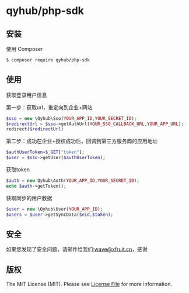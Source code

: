 # qyhub/php-sdk


## 安装

使用 Composer

``` bash
$ composer require qyhub/php-sdk
```

## 使用

获取登录用户信息

第一步：获取url，重定向到企业+网站

```php
$sso = new \Qyhub\Sso(YOUR_APP_ID,YOUR_SECRET_ID);
$redirectUrl = $sso->getAuthUrl(YOUR_SSO_CALLBACK_URL,YOUR_APP_URL);
redirect($redirectUrl)
```
第二步：成功在企业+授权成功后，回调到第三方服务商的应用地址

```php
$authUserToken=$_GET["token"];
$user = $sso->getUser($authUserToken);
```

获取token
``` php
$auth = new Qyhub\Auth(YOUR_APP_ID,YOUR_SECRET_ID);
echo $auth->getToken();
```

获取同步的用户数据
``` php
$user = new \Qyhub\User(YOUR_APP_ID);
$users = $user->getSyncData($eid,$token);
```


## 安全

如果您发现了安全问题，请邮件给我们:wave@xfruit.cn，感谢


## 版权

The MIT License (MIT). Please see [License File](LICENSE.md) for more information.
